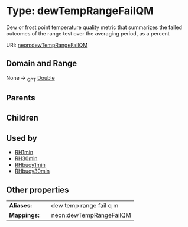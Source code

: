 
# Type: dewTempRangeFailQM


Dew or frost point temperature quality metric that summarizes the failed outcomes of the range test over the averaging period, as a percent

URI: [neon:dewTempRangeFailQM](https://data.neonscience.org/dewTempRangeFailQM)


## Domain and Range

None ->  <sub>OPT</sub> [Double](types/Double.md)

## Parents


## Children


## Used by

 * [RH1min](RH1min.md)
 * [RH30min](RH30min.md)
 * [RHbuoy1min](RHbuoy1min.md)
 * [RHbuoy30min](RHbuoy30min.md)

## Other properties

|  |  |  |
| --- | --- | --- |
| **Aliases:** | | dew temp range fail q m |
| **Mappings:** | | neon:dewTempRangeFailQM |

